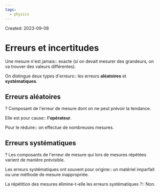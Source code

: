 ```yaml
---
tags:
  - physics
---
```

Created: 2023-09-08

# Erreurs et incertitudes
Une mesure n'est jamais:: exacte (si on devait mesurer des grandeurs, on va trouver des valeurs différentes).
<!--SR:!2023-12-02,48,230-->

On distingue deux types d'erreurs:: les erreurs **aléatoires** et **systématiques**.
<!--SR:!2023-12-12,36,230-->

## Erreurs aléatoires
?
Composant de l'erreur de mesure dont on ne peut prévoir la tendance.
<!--SR:!2024-01-05,62,210-->

Elle est pour cause:: **l'opérateur**. 
<!--SR:!2023-12-15,59,250-->

Pour le réduire:: on effectue de nombreuses mesures.
<!--SR:!2023-12-07,55,250-->

## Erreurs systématiques
?
Les composants de l'erreur de mesure qui lors de mesures répétées varient de manière prévisible.
<!--SR:!2023-12-02,45,226-->

Les erreurs systématiques ont souvent pour origine:: un matériel imparfait ou une méthode de mesure inappropriée.
<!--SR:!2024-01-24,77,230-->

La répétition des mesures élimine-t-elle les erreurs systématiques ?:: Non.
<!--SR:!2024-02-04,83,227-->

